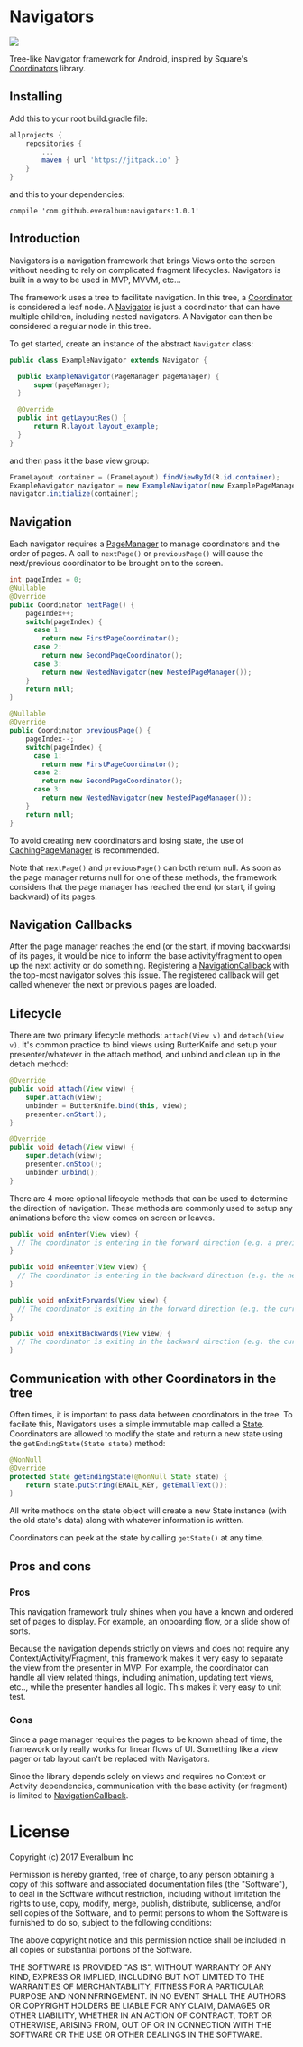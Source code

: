 # Navigators

[![](https://jitpack.io/v/everalbum/navigators.svg)](https://jitpack.io/#everalbum/navigators)

Tree-like Navigator framework for Android, inspired by Square's [Coordinators](https://github.com/square/coordinators) library.

## Installing 

Add this to your root build.gradle file:

```groovy
allprojects {
	repositories {
		...
		maven { url 'https://jitpack.io' }
	}
}
```
and this to your dependencies:

`compile 'com.github.everalbum:navigators:1.0.1'`

## Introduction

Navigators is a navigation framework that brings Views onto the screen without needing to rely on complicated fragment lifecycles. Navigators
is built in a way to be used in MVP, MVVM, etc...

The framework uses a tree to facilitate navigation. In this tree, a [Coordinator](https://github.com/everalbum/navigators/blob/master/lib/src/main/java/com/everalbum/navigators/Coordinator.java)
is considered a leaf node.  A [Navigator](https://github.com/everalbum/navigators/blob/master/lib/src/main/java/com/everalbum/navigators/Navigator.java) 
is just a coordinator that can have multiple children, including nested navigators. A Navigator can then be considered a regular node in this tree.

To get started, create an instance of the abstract `Navigator` class:

```java
public class ExampleNavigator extends Navigator {

  public ExampleNavigator(PageManager pageManager) {
      super(pageManager);
  }

  @Override
  public int getLayoutRes() {
      return R.layout.layout_example;
  }
}
```

and then pass it the base view group:

```java
FrameLayout container = (FrameLayout) findViewById(R.id.container);
ExampleNavigator navigator = new ExampleNavigator(new ExamplePageManager); // See below for explanation of PageManager
navigator.initialize(container);
```

## Navigation

Each navigator requires a [PageManager](https://github.com/everalbum/navigators/blob/master/lib/src/main/java/com/everalbum/navigators/PageManager.java)
to manage coordinators and the order of pages. A call to `nextPage()` or `previousPage()` will cause the next/previous coordinator to be
brought on to the screen.

```java
int pageIndex = 0;
@Nullable
@Override
public Coordinator nextPage() {
    pageIndex++;
    switch(pageIndex) {
      case 1:
        return new FirstPageCoordinator();
      case 2:
        return new SecondPageCoordinator();
      case 3:
        return new NestedNavigator(new NestedPageManager());
    }
    return null;
}

@Nullable
@Override
public Coordinator previousPage() {
    pageIndex--;
    switch(pageIndex) {
      case 1:
        return new FirstPageCoordinator();
      case 2:
        return new SecondPageCoordinator();
      case 3:
        return new NestedNavigator(new NestedPageManager());
    }
    return null;
}
```

To avoid creating new coordinators and losing state, the use of [CachingPageManager](https://github.com/everalbum/navigators/blob/master/lib/src/main/java/com/everalbum/navigators/CachingPageManager.java)
is recommended.

Note that `nextPage()` and `previousPage()` can both return null. As soon as the page manager returns null for one of these methods, the framework
considers that the page manager has reached the end (or start, if going backward) of its pages.

## Navigation Callbacks

After the page manager reaches the end (or the start, if moving backwards) of its pages, it would be nice to inform the base activity/fragment
to open up the next activity or do something. Registering a [NavigationCallback](https://github.com/everalbum/navigators/blob/master/lib/src/main/java/com/everalbum/navigators/NavigationCallback.java)
with the top-most navigator solves this issue. The registered callback will get called whenever the next or previous pages are loaded.

## Lifecycle

There are two primary lifecycle methods: `attach(View v)` and `detach(View v)`. It's common practice to bind views using ButterKnife and setup your
presenter/whatever in the attach method, and unbind and clean up in the detach method:

```java 
@Override
public void attach(View view) {
    super.attach(view);
    unbinder = ButterKnife.bind(this, view);
    presenter.onStart();
}

@Override
public void detach(View view) {
    super.detach(view);
    presenter.onStop();
    unbinder.unbind();
}
```

There are 4 more optional lifecycle methods that can be used to determine the direction of navigation. These methods are commonly used
to setup any animations before the view comes on screen or leaves.

```java
public void onEnter(View view) {
  // The coordinator is entering in the forward direction (e.g. a previous coordinator requested the next page)
}

public void onReenter(View view) {
  // The coordinator is entering in the backward direction (e.g. the next coordinator requested the previous page)
}

public void onExitForwards(View view) {
  // The coordinator is exiting in the forward direction (e.g. the current coordinator requested the next page)
}

public void onExitBackwards(View view) {
  // The coordinator is exiting in the backward direction (e.g. the current coordinator requested the previous page)
}
```

## Communication with other Coordinators in the tree

Often times, it is important to pass data between coordinators in the tree. To facilate this, Navigators uses a simple immutable map
called a [State](https://github.com/everalbum/navigators/blob/master/lib/src/main/java/com/everalbum/navigators/State.java). Coordinators
are allowed to modify the state and return a new state using the `getEndingState(State state)` method:

```java
@NonNull
@Override
protected State getEndingState(@NonNull State state) {
    return state.putString(EMAIL_KEY, getEmailText());
}
```

All write methods on the state object will create a new State instance (with the old state's data) along with whatever information is written.

Coordinators can peek at the state by calling `getState()` at any time.

## Pros and cons

### Pros

This navigation framework truly shines when you have a known and ordered set of pages to display. For example, an onboarding flow, or a slide show of sorts.

Because the navigation depends strictly on views and does not require any Context/Activity/Fragment, this framework makes it very easy
to separate the view from the presenter in MVP. For example, the coordinator can handle all view related things, including animation, updating
text views, etc.., while the presenter handles all logic. This makes it very easy to unit test.

### Cons

Since a page manager requires the pages to be known ahead of time, the framework only really works for linear flows of UI. Something
like a view pager or tab layout can't be replaced with Navigators. 

Since the library depends solely on views and requires no Context or Activity dependencies, communication with the base activity (or fragment) is 
limited to [NavigationCallback](https://github.com/everalbum/navigators/blob/master/lib/src/main/java/com/everalbum/navigators/NavigationCallback.java).

# License

Copyright (c) 2017 Everalbum Inc

Permission is hereby granted, free of charge, to any person obtaining a copy of this software and associated documentation files (the "Software"), to deal in the Software without restriction, including without limitation the rights to use, copy, modify, merge, publish, distribute, sublicense, and/or sell copies of the Software, and to permit persons to whom the Software is furnished to do so, subject to the following conditions:

The above copyright notice and this permission notice shall be included in all copies or substantial portions of the Software.

THE SOFTWARE IS PROVIDED "AS IS", WITHOUT WARRANTY OF ANY KIND, EXPRESS OR IMPLIED, INCLUDING BUT NOT LIMITED TO THE WARRANTIES OF MERCHANTABILITY, FITNESS FOR A PARTICULAR PURPOSE AND NONINFRINGEMENT. IN NO EVENT SHALL THE AUTHORS OR COPYRIGHT HOLDERS BE LIABLE FOR ANY CLAIM, DAMAGES OR OTHER LIABILITY, WHETHER IN AN ACTION OF CONTRACT, TORT OR OTHERWISE, ARISING FROM, OUT OF OR IN CONNECTION WITH THE SOFTWARE OR THE USE OR OTHER DEALINGS IN THE SOFTWARE.
